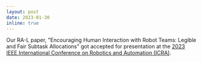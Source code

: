 ```yaml
---
layout: post
date: 2023-01-30
inline: true
---
```


Our RA-L paper, "Encouraging Human Interaction with Robot Teams: Legible and Fair Subtask Allocations" got accepted for presentation at the [2023 IEEE International Conference on Robotics and Automation (ICRA)](https://www.icra2023.org/).
